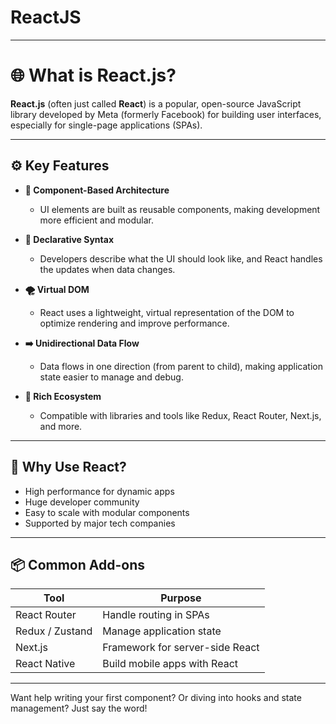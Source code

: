 # ReactJS
---
# 🌐 What is React.js?

**React.js** (often just called **React**) is a popular, open-source JavaScript library developed by Meta (formerly Facebook) for building user interfaces, especially for single-page applications (SPAs).

---

## ⚙️ Key Features

- **🧩 Component-Based Architecture**
  - UI elements are built as reusable components, making development more efficient and modular.

- **🔁 Declarative Syntax**
  - Developers describe what the UI should look like, and React handles the updates when data changes.

- **🌪️ Virtual DOM**
  - React uses a lightweight, virtual representation of the DOM to optimize rendering and improve performance.

- **➡️ Unidirectional Data Flow**
  - Data flows in one direction (from parent to child), making application state easier to manage and debug.

- **🔌 Rich Ecosystem**
  - Compatible with libraries and tools like Redux, React Router, Next.js, and more.

---

## 🧠 Why Use React?

- High performance for dynamic apps
- Huge developer community
- Easy to scale with modular components
- Supported by major tech companies

---

## 📦 Common Add-ons

| Tool            | Purpose                         |
|-----------------|----------------------------------|
| React Router     | Handle routing in SPAs           |
| Redux / Zustand  | Manage application state         |
| Next.js          | Framework for server-side React  |
| React Native     | Build mobile apps with React     |

---

Want help writing your first component? Or diving into hooks and state management? Just say the word!
